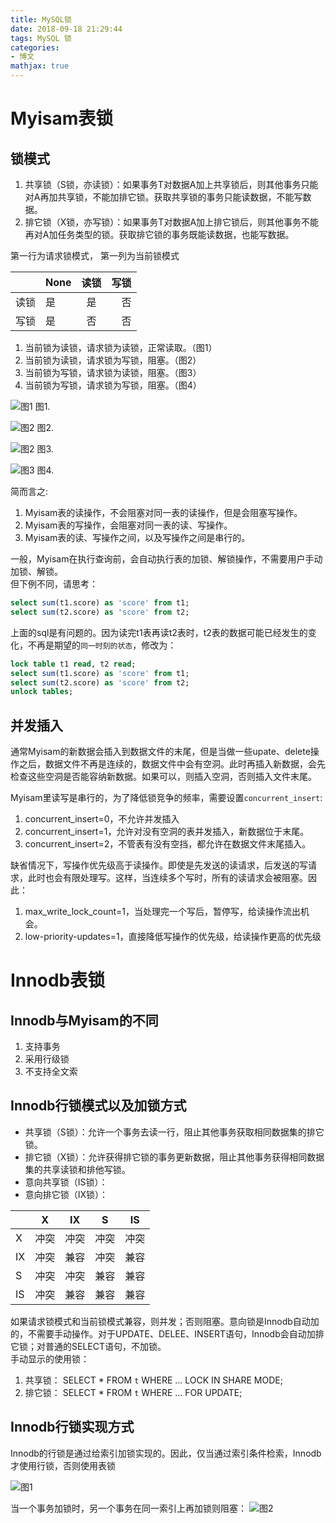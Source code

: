 ```yaml
---
title: MySQL锁
date: 2018-09-18 21:29:44
tags: MySQL 锁
categories:
- 博文
mathjax: true
---
```


# Myisam表锁
## 锁模式
1. 共享锁（S锁，亦读锁）：如果事务T对数据A加上共享锁后，则其他事务只能对A再加共享锁，不能加排它锁。获取共享锁的事务只能读数据，不能写数据。
2. 排它锁（X锁，亦写锁）：如果事务T对数据A加上排它锁后，则其他事务不能再对A加任务类型的锁。获取排它锁的事务既能读数据，也能写数据。

第一行为请求锁模式， 第一列为当前锁模式  

|| None   |      读锁     |  写锁 |
|------|--------|:-------------:|------:|
|读锁  | 是     |      是       |   否 |
|写锁  | 是     |      否       |   否 |
1. 当前锁为读锁，请求锁为读锁，正常读取。（图1）
2. 当前锁为读锁，请求锁为写锁，阻塞。（图2）
3. 当前锁为写锁，请求锁为读锁，阻塞。（图3）
4. 当前锁为写锁，请求锁为写锁，阻塞。（图4）

<!--more-->

![图1](/images/mysql/lock_read_read.png)
图1.

![图2](/images/mysql/lock_read_write.png)
图2.

![图2](/images/mysql/lock_write_read.png)
图3.

![图3](/images/mysql/lock_write_write.png)
图4.

简而言之: 
1. Myisam表的读操作，不会阻塞对同一表的读操作，但是会阻塞写操作。
2. Myisam表的写操作，会阻塞对同一表的读、写操作。
3. Myisam表的读、写操作之间，以及写操作之间是串行的。

一般，Myisam在执行查询前，会自动执行表的加锁、解锁操作，不需要用户手动加锁、解锁。  
但下例不同，请思考：
```sql
select sum(t1.score) as 'score' from t1;
select sum(t2.score) as 'score' from t2;
```

上面的sql是有问题的。因为读完t1表再读t2表时，t2表的数据可能已经发生的变化，不再是期望的`同一时刻的状态`，修改为：
```sql
lock table t1 read, t2 read;
select sum(t1.score) as 'score' from t1;
select sum(t2.score) as 'score' from t2;
unlock tables;
```

## 并发插入
通常Myisam的新数据会插入到数据文件的末尾，但是当做一些upate、delete操作之后，数据文件不再是连续的，数据文件中会有空洞。此时再插入新数据，会先检查这些空洞是否能容纳新数据。如果可以，则插入空洞，否则插入文件末尾。

Myisam里读写是串行的，为了降低锁竞争的频率，需要设置`concurrent_insert`:
1. concurrent_insert=0，不允许并发插入
2. concurrent_insert=1，允许对没有空洞的表并发插入，新数据位于末尾。
3. concurrent_insert=2，不管表有没有空挡，都允许在数据文件末尾插入。

缺省情况下，写操作优先级高于读操作。即使是先发送的读请求，后发送的写请求，此时也会有限处理写。这样，当连续多个写时，所有的读请求会被阻塞。因此：
1. max_write_lock_count=1，当处理完一个写后，暂停写，给读操作流出机会。
2. low-priority-updates=1，直接降低写操作的优先级，给读操作更高的优先级

# Innodb表锁
## Innodb与Myisam的不同
1. 支持事务
2. 采用行级锁
3. 不支持全文索

## Innodb行锁模式以及加锁方式
* 共享锁（S锁）：允许一个事务去读一行，阻止其他事务获取相同数据集的排它锁。
* 排它锁（X锁）：允许获得排它锁的事务更新数据，阻止其他事务获得相同数据集的共享读锁和排他写锁。
* 意向共享锁（IS锁）：
* 意向排它锁（IX锁）：

|  |  X   |  IX |  S   |  IS |
|--|------|-----|:----:|:---:|
| X |冲突 | 冲突 | 冲突 | 冲突 |
| IX|冲突 | 兼容 | 冲突 | 兼容 |
| S |冲突 | 冲突 | 兼容 | 兼容 |
| IS|冲突 | 兼容 | 兼容 | 兼容 |

如果请求锁模式和当前锁模式兼容，则并发；否则阻塞。意向锁是Innodb自动加的，不需要手动操作。对于UPDATE、DELEE、INSERT语句，Innodb会自动加排它锁；对普通的SELECT语句，不加锁。  
手动显示的使用锁：
1. 共享锁： SELECT * FROM `t` WHERE ... LOCK IN SHARE MODE;
2. 排它锁： SELECT * FROM `t` WHERE ... FOR UPDATE;

## Innodb行锁实现方式
Innodb的行锁是通过给索引加锁实现的。因此，仅当通过索引条件检索，Innodb才使用行锁，否则使用表锁

![图1](/images/mysql/innodb_S_X_block.png)

当一个事务加锁时，另一个事务在同一索引上再加锁则阻塞：
![图2](/images/mysql/innodb_S_X_sime_index_block.png)